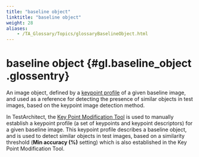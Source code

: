 ```yaml
--- 
title: "baseline object"
linktitle: "baseline object"
weight: 28
aliases: 
    - /TA_Glossary/Topics/glossaryBaselineObject.html
---
```

# baseline object {#gl.baseline_object .glossentry}

An image object, defined by a [keypoint profile](glossaryKeypointProfile.html) of a given baseline image, and used as a reference for detecting the presence of similar objects in test images, based on the keypoint image detection method.

In TestArchitect, the [Key Point Modification Tool](../../TA_Help/Topics/ug_Key_point_modify_tool.html) is used to manually establish a keypoint profile \(a set of keypoints and keypoint descriptors\) for a given baseline image. This keypoint profile describes a baseline object, and is used to detect similar objects in test images, based on a similarity threshold \(**Min accuracy \(%\)** setting\) which is also established in the Key Point Modification Tool.

